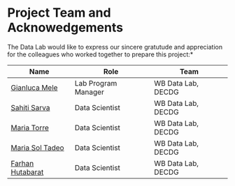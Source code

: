 # Project Team and Acknowedgements

The Data Lab would like to express our sincere gratutude and appreciation for the colleagues who worked together to prepare this project:*

| **Name**                                                   | **Role**                                       | **Team**           |
| ---------------------------------------------------------- | ---------------------------------------------- | ------------------ |
| [Gianluca Mele](mailto:gmele%40worldbank.org)              | Lab Program Manager                            | WB Data Lab, DECDG |
| [Sahiti Sarva](mailto:ssarva%40worldbank.org)              | Data Scientist                                 | WB Data Lab, DECDG |
| [Maria Torre](mailto:mreyesretanat%40worldbank.org)        | Data Scientist                                 | WB Data Lab, DECDG |
| [Maria Sol Tadeo](mailto:msoltadeo%40worldbank.org)        | Data Scientist                                 | WB Data Lab, DECDG |
| [Farhan Hutabarat](mailto:fhutabarat%40worldbank.org)       | Data Scientist                                | WB Data Lab, DECDG |
